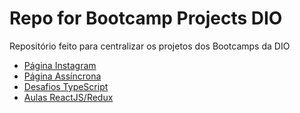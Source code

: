 # Repo for Bootcamp Projects DIO

Repositório feito para centralizar os projetos dos Bootcamps da DIO

- [Página Instagram](https://github.com/thisd92/projetos-dio/tree/main/page-instagram)
- [Página Assíncrona](https://github.com/thisd92/projetos-dio/tree/main/async-page)
- [Desafios TypeScript](https://github.com/thisd92/projetos-dio/tree/main/desafioTypeScript)
- [Aulas ReactJS/Redux](https://github.com/thisd92/projetos-dio/tree/main/aulas/ReactJs-DIO)
